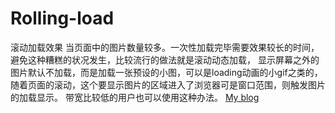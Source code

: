 # Rolling-load
滚动加载效果
当页面中的图片数量较多。一次性加载完毕需要效果较长的时间，避免这种糟糕的状况发生，比较流行的做法就是滚动动态加载，
显示屏幕之外的图片默认不加载，而是加载一张预设的小图，可以是loading动画的小gif之类的，随着页面的滚动，这个要显示图片的区域进入了浏览器可是窗口范围，则触发图片的加载显示。
带宽比较低的用户也可以使用这种办法。
[My blog](http://www.yzb123.top/)
